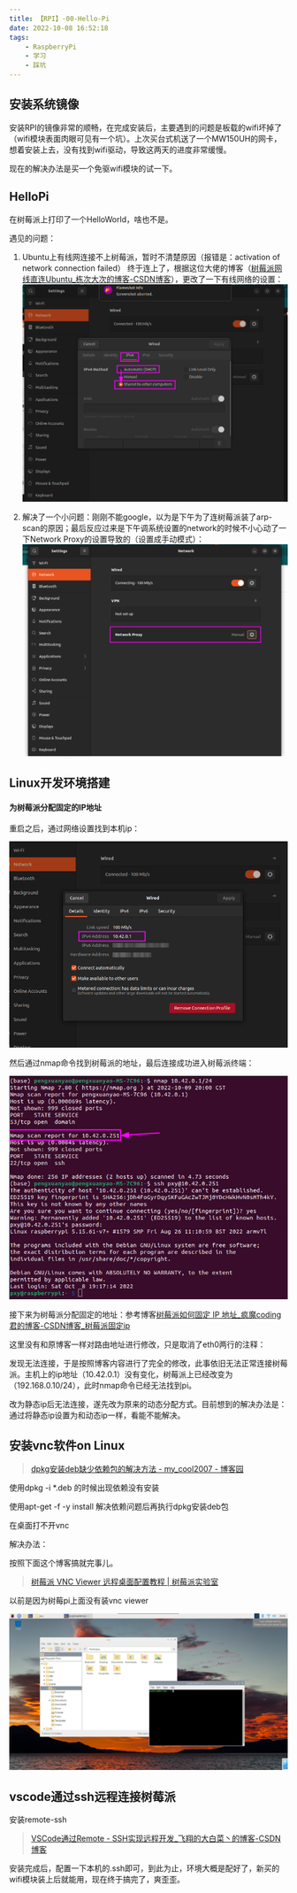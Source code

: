 ```yaml
--- 
title: 【RPI】-00-Hello-Pi
date: 2022-10-08 16:52:18
tags:
    - RaspberryPi
    - 学习
    - 踩坑
---
```


## 安装系统镜像

安装RPI的镜像非常的顺畅，在完成安装后，主要遇到的问题是板载的wifi坏掉了（wifi模块表面肉眼可见有一个坑）。上次买台式机送了一个MW150UH的网卡，想着安装上去，没有找到wifi驱动，导致这两天的进度非常缓慢。

现在的解决办法是买一个免驱wifi模块的试一下。

<!-- more -->

## HelloPi

在树莓派上打印了一个HelloWorld，啥也不是。

遇见的问题：

1. Ubuntu上有线网连接不上树莓派，暂时不清楚原因（报错是：activation of network connection failed）
   终于连上了，根据这位大佬的博客（[树莓派网线直连Ubuntu\_栋次大次的博客-CSDN博客](https://blog.csdn.net/weixin_39529413/article/details/79222696)），更改了一下有线网络的设置：
   ![更改有线网络设置](https://raw.githubusercontent.com/PengXuanyao/img-bed/main/20221009194526.png)

2. 解决了一个小问题：刚刚不能google，以为是下午为了连树莓派装了arp-scan的原因；最后反应过来是下午调系统设置的network的时候不小心动了一下Network Proxy的设置导致的（设置成手动模式）：
![设置成手动模式](https://raw.githubusercontent.com/PengXuanyao/img-bed/main/20221009184552.png)

## Linux开发环境搭建

#### 为树莓派分配固定的IP地址

重启之后，通过网络设置找到本机ip：

![本机ip](https://raw.githubusercontent.com/PengXuanyao/img-bed/main/20221009200225.png)

然后通过nmap命令找到树莓派的地址，最后连接成功进入树莓派终端：

![树莓派地址和链接成功截图](https://raw.githubusercontent.com/PengXuanyao/img-bed/main/20221009200425.png)

接下来为树莓派分配固定的地址：参考博客[树莓派如何固定 IP 地址\_疯魔coding君的博客-CSDN博客\_树莓派固定ip](https://blog.csdn.net/qq_44214671/article/details/114165432)

这里没有和原博客一样对路由地址进行修改，只是取消了eth0两行的注释：

发现无法连接，于是按照博客内容进行了完全的修改，此事依旧无法正常连接树莓派。主机上的ip地址（10.42.0.1）没有变化，树莓派上已经改变为（192.168.0.10/24），此时nmap命令已经无法找到pi。

改为静态ip后无法连接，遂先改为原来的动态分配方式。目前想到的解决办法是：通过将静态ip设置为和动态ip一样，看能不能解决。

## 安装vnc软件on Linux

> [dpkg安装deb缺少依赖包的解决方法 - my\_cool2007 - 博客园](https://www.cnblogs.com/horizonli/p/5179224.html)

使用dpkg -i   *.deb 的时候出现依赖没有安装

使用apt-get -f -y install  解决依赖问题后再执行dpkg安装deb包

在桌面打不开vnc

解决办法：

按照下面这个博客搞就完事儿。

> [树莓派 VNC Viewer 远程桌面配置教程 | 树莓派实验室](https://shumeipai.nxez.com/2018/08/31/raspberry-pi-vnc-viewer-configuration-tutorial.html)

以前是因为树莓pi上面没有装vnc viewer

![截图留念](https://raw.githubusercontent.com/PengXuanyao/img-bed/main/20221013200451.png)

## vscode通过ssh远程连接树莓派

安装remote-ssh

> [VSCode通过Remote - SSH实现远程开发\_飞翔的大白菜丶的博客-CSDN博客](https://blog.csdn.net/wangzhihao1994/article/details/100047558)

安装完成后，配置一下本机的.ssh即可，到此为止，环境大概是配好了，新买的wifi模块装上后就能用，现在终于搞完了，爽歪歪。




